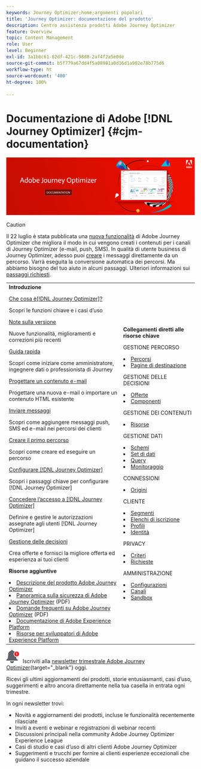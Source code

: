 ```yaml
---
keywords: Journey Optimizer;home;argomenti popolari
title: 'Journey Optimizer: documentazione del prodotto'
description: Centro assistenza prodotti Adobe Journey Optimizer
feature: Overview
topic: Content Management
role: User
level: Beginner
exl-id: 3a1b6c61-82df-421c-98d8-2af4f2a5e0de
source-git-commit: b5f779a67dd4f5a08981a0d16d1a902e78b775d6
workflow-type: ht
source-wordcount: '400'
ht-degree: 100%

---
```


# Documentazione di Adobe [!DNL Journey Optimizer] {#cjm-documentation}

![](using/assets/do-not-localize/banner-cjm.jpg)

>[!CAUTION]
>
>Il 22 luglio è stata pubblicata una [nuova funzionalità](using/rn/inline-messages.md) di Adobe Journey Optimizer che migliora il modo in cui vengono creati i contenuti per i canali di Journey Optimizer (e-mail, push, SMS). In qualità di utente business di Journey Optimizer, adesso puoi [creare](using/messages/messages-in-journeys.md) i messaggi direttamente da un percorso. Varrà eseguita la conversione automatica dei percorsi. Ma abbiamo bisogno del tuo aiuto in alcuni passaggi. Ulteriori informazioni sui [passaggi richiesti](using/rn/inline-messages-steps.md).

<table style="table-layout:fixed">
<tr>
  <td>
    <div><strong>Introduzione</strong>
    </div>
    <p>
    <em></em>
    <p>
    <div>
      <a href="using/start/get-started.md">Che cosa è[!DNL Journey Optimizer]?</a>
    </div>
    <p>Scopri le funzioni chiave e i casi d’uso
    <p>
    <div>
      <a href="using/rn/release-notes.md">Note sulla versione</a>
    </div>
    <p>Nuove funzionalità, miglioramenti e correzioni più recenti
   <p>
    <div>
      <a href="using/start/quick-start.md">Guida rapida</a>
    </div>
    <p>
    Scopri come iniziare come amministratore, ingegnere dati o professionista di Journey
    <p>
    <p>
    <div>
      <a href="using/design/design-emails.md">Progettare un contenuto e-mail</a>
    </div>
    <p>
    Progettare una nuova e-mail o importare un contenuto HTML esistente
    <p>
    <div>
      <a href="using/messages/get-started-content.md">Inviare messaggi</a>
    </div>
    <p>Scopri come aggiungere messaggi push, SMS ed e-mail nei percorsi dei clienti
    <p>
    <div>
    <a href="using/building-journeys/journeys-uc.md">Creare il primo percorso</a>
    </div>
    <p>Scopri come creare ed eseguire un percorso
    <p>
    <div>
    <a href="using/configuration/get-started-configuration.md">Configurare [!DNL Journey Optimizer]</a>
    </div>
    <p>Scopri i passaggi chiave per configurare [!DNL Journey Optimizer]
    <p>
    <div>
    <a href="using/administration/permissions-overview.md">Concedere l’accesso a [!DNL Journey Optimizer]</a>
    </div>
    <p>Definire e gestire le autorizzazioni assegnate agli utenti [!DNL Journey Optimizer]
    <p>
    <div>
    <a href="using/offers/get-started/starting-offer-decisioning.md">Gestione delle decisioni</a>
    </div>
    <p>Crea offerte e fornisci la migliore offerta ed esperienza ai tuoi clienti
    <p>
    <p>
    <div><strong>Risorse aggiuntive</strong>
    </div>
    <p>
    <p>
    <div>
    <li>
      <a href="https://helpx.adobe.com/it/legal/product-descriptions/adobe-journey-optimizer.html" target="_blank">Descrizione del prodotto Adobe Journey Optimizer</a>
    </li>
    </div>
    <div>
    <li>
      <a href="https://www.adobe.com/content/dam/cc/en/security/pdfs/AJO_SecurityOverview.pdf" target="_blank">Panoramica sulla sicurezza di Adobe Journey Optimizer</a> (PDF)
    </li>
    </div>
    <div>
    <li>
      <a href="https://experienceleague.adobe.com/docs/journey-optimizer/assets/AJO-FAQ.pdf" target="_blank">Domande frequenti su Adobe Journey Optimizer</a> (PDF)
    </li>
    </div>
    <div>
    <li>
      <a href="https://experienceleague.adobe.com/docs/experience-platform/landing/home.html?lang=it" target="_blank">Documentazione di Adobe Experience Platform </a>
    </li>
    </div>
    <div>
      <li>
      <a href="https://www.adobe.com/it/experience-platform/documentation-and-developer-resources.html" target="_blank">Risorse per sviluppatori di Adobe Experience Platform</a>
    </li>
    </div>
  </td>
   <td>
   <div><strong>Collegamenti diretti alle risorse chiave</strong>
    </div>
    <p>
    <em></em>
    <p>
    <p>GESTIONE PERCORSO</p>
    <li>
      <a href="using/building-journeys/journey-gs.md">Percorsi</a>
    </li>
    <li>
      <a href="using/landing-pages/get-started-lp.md">Pagine di destinazione</a>
    </li>
    <p>
    <p>GESTIONE DELLE DECISIONI</p>
    <li>
      <a href="using/offers/get-started/starting-offer-decisioning.md">Offerte</a>
    </li>
     <li>
      <a href="using/offers/offer-library/key-steps.md">Componenti</a>
    </li>
    <p>
    <p>GESTIONE DEI CONTENUTI</p>
    <li>
      <a href="using/design/assets-essentials.md">Risorse</a>
    </li>
    <p>
    <p>GESTIONE DATI</p>
    <li>
      <a href="using/start/get-started-schemas.md">Schemi</a>
    </li>
     <li>
      <a href="using/start/get-started-datasets.md">Set di dati</a>
    </li>
        <li>
      <a href="using/start/get-started-queries.md">Query</a>
    </li>
     <li>
      <a href="https://experienceleague.adobe.com/docs/experience-platform/ingestion/quality/monitor-data-ingestion.html?lang=it" target="_blank">Monitoraggio</a>
    </li>
    <p>
    <p>CONNESSIONI</p>
    <li>
      <a href="using/start/get-started-sources.md">Origini</a>
    </li>
    <p>
    <p>CLIENTE</p>
    <li>
      <a href="using/segment/about-segments.md">Segmenti</a>
    </li>
    </li>
    <li>
      <a href="using/landing-pages/subscription-list.md">Elenchi di iscrizione</a>
    </li>     
    <li>
      <a href="using/segment/get-started-profiles.md">Profili</a>
    </li>
    <li>
      <a href="using/segment/get-started-identity.md">Identità</a>
    </li>
    <p>
    <p>PRIVACY</p>
    <li>
      <a href="https://experienceleague.adobe.com/docs/experience-platform/privacy/home.html?lang=it" target="_blank">Criteri</a>
    </li>
    <li>
      <a href="https://experienceleague.adobe.com/docs/experience-platform/privacy/ui/user-guide.html?lang=it"target="_blank">Richieste</a>
    </li>
    <p>
    <p>AMMINISTRAZIONE</p>
    <li>
      <a href="using/configuration/about-data-sources-events-actions.md">Configurazioni </a>
    </li>
    <li>
      <a href="using/configuration/get-started-configuration.md">Canali</a>
    </li>
     <li>
      <a href="using/administration/sandboxes.md">Sandbox</a>
    </li>
  </td>
</tr>
</table>


![Newsletter](using/assets/do-not-localize/nl-icon.png) Iscriviti alla [newsletter trimestrale Adobe Journey Optimizer](https://www.adobe.com/subscription/Adobe_Journey_Optimizer_NL.html){target=&quot;_blank&quot;} oggi.

Ricevi gli ultimi aggiornamenti dei prodotti, storie entusiasmanti, casi d’uso, suggerimenti e altro ancora direttamente nella tua casella in entrata ogni trimestre.

In ogni newsletter trovi:
* Novità e aggiornamenti dei prodotti, incluse le funzionalità recentemente rilasciate
* Inviti a eventi e webinar e registrazioni di webinar recenti
* Discussioni principali nella community Adobe Journey Optimizer Experience League
* Casi di studio e casi d’uso di altri clienti Adobe Journey Optimizer
* Suggerimenti e trucchi per fornire ai clienti esperienze eccezionali che guidano il successo aziendale